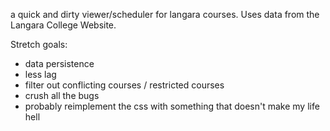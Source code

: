 a quick and dirty viewer/scheduler for langara courses. Uses data from the Langara College Website.

Stretch goals:
- data persistence
- less lag
- filter out conflicting courses / restricted courses
- crush all the bugs
- probably reimplement the css with something that doesn't make my life hell
